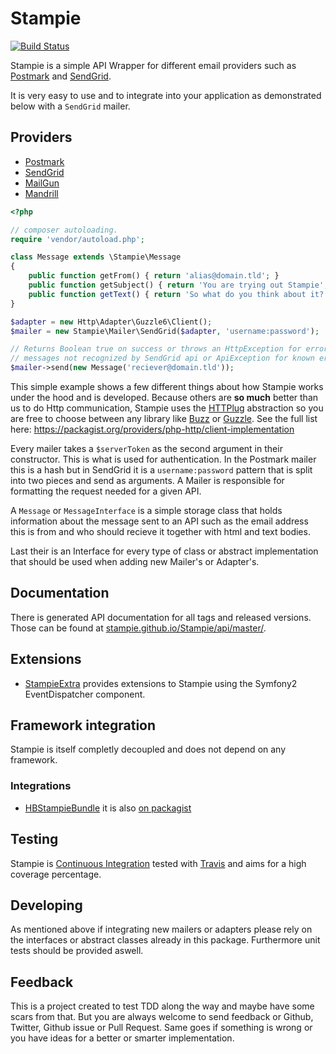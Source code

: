 # Stampie

[![Build Status](https://travis-ci.org/Stampie/Stampie.svg?branch=master)](https://travis-ci.org/Stampie/Stampie)

Stampie is a simple API Wrapper for different email providers such as [Postmark](https://postmarkapp.com) and [SendGrid](https://sendgrid.com).

It is very easy to use and to integrate into your application as demonstrated below with a `SendGrid` mailer.

## Providers

* [Postmark](https://postmarkapp.com)
* [SendGrid](https://sendgrid.com)
* [MailGun](https://www.mailgun.com)
* [Mandrill](https://mandrill.com/)

``` php
<?php

// composer autoloading.
require 'vendor/autoload.php';

class Message extends \Stampie\Message
{
	public function getFrom() { return 'alias@domain.tld'; }
	public function getSubject() { return 'You are trying out Stampie'; }
	public function getText() { return 'So what do you think about it?'; }
}

$adapter = new Http\Adapter\Guzzle6\Client();
$mailer = new Stampie\Mailer\SendGrid($adapter, 'username:password');

// Returns Boolean true on success or throws an HttpException for error
// messages not recognized by SendGrid api or ApiException for known errors.
$mailer->send(new Message('reciever@domain.tld'));
```

This simple example shows a few different things about how Stampie works under the hood and is developed. Because others are **so much** better than us to do Http communication, Stampie uses the [HTTPlug](http://httplug.io/) abstraction so you are free to choose between any library like [Buzz](http://github.com/kriswallsmith/Buzz) or [Guzzle](http://guzzlephp.org). See the full list here: https://packagist.org/providers/php-http/client-implementation

Every mailer takes a `$serverToken` as the second argument in their constructor. This is what is used for authentication. In the Postmark mailer this is a hash but in SendGrid it is a `username:password` pattern that is split into two pieces and send as arguments. A Mailer is responsible for formatting the request needed for a given API.

A `Message` or `MessageInterface` is a simple storage class that holds information about the message sent to an API such as the email address this is from and who should recieve it together with html and text bodies.

Last their is an Interface for every type of class or abstract implementation that should be used when adding new Mailer's or Adapter's.

## Documentation

There is generated API documentation for all tags and released versions. Those can be found at [stampie.github.io/Stampie/api/master/](https://stampie.github.io/Stampie/api/master/).

## Extensions

* [StampieExtra](https://github.com/stof/StampieExtra) provides extensions
  to Stampie using the Symfony2 EventDispatcher component.

## Framework integration

Stampie is itself completly decoupled and does not depend on any framework.

### Integrations

* [HBStampieBundle](https://github.com/Stampie/HBStampieBundle) it is also [on packagist](https://packagist.org/packages/henrikbjorn/stampie-bundle)

## Testing

Stampie is [Continuous Integration](https://en.wikipedia.org/wiki/Continuous_integration) tested with [Travis](https://travis-ci.org) and aims for a high coverage percentage.

## Developing

As mentioned above if integrating new mailers or adapters please rely on the interfaces or abstract classes already in this package. Furthermore unit tests should be provided aswell.


## Feedback

This is a project created to test TDD along the way and maybe have some scars from that. But you are always welcome to send feedback or Github, Twitter, Github issue or Pull Request. Same goes if something is wrong or you have ideas for a better or smarter implementation.
